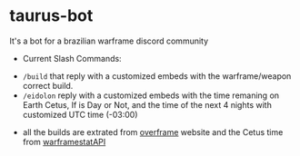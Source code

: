 # taurus-bot
It's a bot for a brazilian warframe discord community

- Current Slash Commands:
*  `/build` that reply with a customized embeds with the warframe/weapon correct build.
* `/eidolon` reply with a customized embeds with the time remaning on Earth Cetus, If is Day or Not, and the time of the next 4 nights with customized UTC time (-03:00)

- all the builds are extrated from [overframe](https://overframe.gg/) website and the Cetus time from [warframestatAPI](https://api.warframestat.us)
